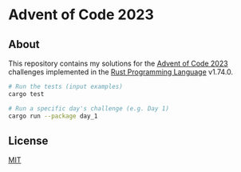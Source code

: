 # Advent of Code 2023

## About

This repository contains my solutions for the [Advent of Code 2023](https://adventofcode.com/2023) challenges implemented in the [Rust Programming Language](https://www.rust-lang.org/) v1.74.0.

```sh
# Run the tests (input examples)
cargo test

# Run a specific day's challenge (e.g. Day 1)
cargo run --package day_1
```

## License

[MIT](./LICENSE)
